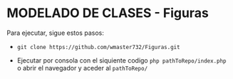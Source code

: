 MODELADO DE CLASES - Figuras
==================

Para ejecutar, sigue estos pasos:

 * ```git clone https://github.com/wmaster732/Figuras.git```
 
 * Ejecutar por consola con el siquiente codigo ```php pathToRepo/index.php``` o abrir el navegador y aceder al ```pathToRepo/```
 
